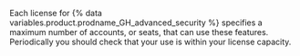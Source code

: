 Each license for {% data variables.product.prodname_GH_advanced_security %} specifies a maximum number of accounts, or seats, that can use these features. Periodically you should check that your use is within your license capacity.
